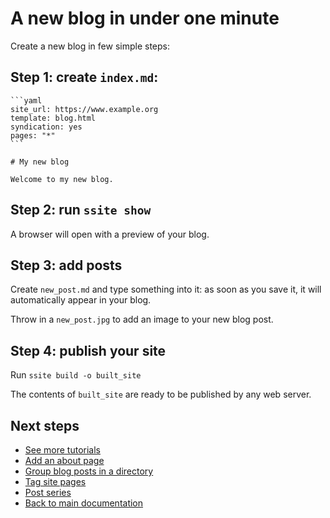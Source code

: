 # A new blog in under one minute

Create a new blog in few simple steps:

## Step 1: create `index.md`:

~~~~{.md}
```yaml
site_url: https://www.example.org
template: blog.html
syndication: yes
pages: "*"
```

# My new blog

Welcome to my new blog.
~~~~

## Step 2: run `ssite show`

A browser will open with a preview of your blog.


## Step 3: add posts

Create `new_post.md` and type something into it: as soon as you save it,
it will automatically appear in your blog.

Throw in a `new_post.jpg` to add an image to your new blog post.


## Step 4: publish your site

Run `ssite build -o built_site`

The contents of `built_site` are ready to be published by any web server.


## Next steps

* [See more tutorials](README.md)
* [Add an about page](../howto/about-page.md)
* [Group blog posts in a directory](../howto/blog-posts-in-a-directory.md)
* [Tag site pages](../howto/tag-pages.md)
* [Post series](../howto/post-series.md)
* [Back to main documentation](../../README.md)
